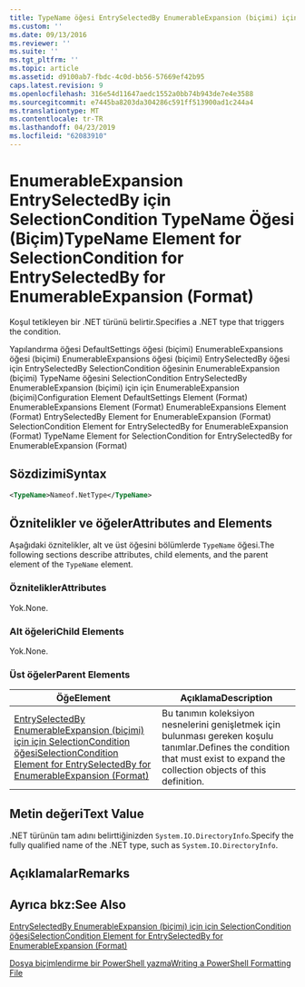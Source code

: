```yaml
---
title: TypeName öğesi EntrySelectedBy EnumerableExpansion (biçimi) için için SelectionCondition için | Microsoft Docs
ms.custom: ''
ms.date: 09/13/2016
ms.reviewer: ''
ms.suite: ''
ms.tgt_pltfrm: ''
ms.topic: article
ms.assetid: d9100ab7-fbdc-4c0d-bb56-57669ef42b95
caps.latest.revision: 9
ms.openlocfilehash: 316e54d11647aedc1552a0bb74b943de7e4e3588
ms.sourcegitcommit: e7445ba8203da304286c591ff513900ad1c244a4
ms.translationtype: MT
ms.contentlocale: tr-TR
ms.lasthandoff: 04/23/2019
ms.locfileid: "62083910"
---
```

# <a name="typename-element-for-selectioncondition-for-entryselectedby-for-enumerableexpansion-format"></a><span data-ttu-id="b3d9e-102">EnumerableExpansion EntrySelectedBy için SelectionCondition TypeName Öğesi (Biçim)</span><span class="sxs-lookup"><span data-stu-id="b3d9e-102">TypeName Element for SelectionCondition for EntrySelectedBy for EnumerableExpansion (Format)</span></span>

<span data-ttu-id="b3d9e-103">Koşul tetikleyen bir .NET türünü belirtir.</span><span class="sxs-lookup"><span data-stu-id="b3d9e-103">Specifies a .NET type that triggers the condition.</span></span>

<span data-ttu-id="b3d9e-104">Yapılandırma öğesi DefaultSettings öğesi (biçimi) EnumerableExpansions öğesi (biçimi) EnumerableExpansions öğesi (biçimi) EntrySelectedBy öğesi için EntrySelectedBy SelectionCondition öğesinin EnumerableExpansion (biçimi) TypeName öğesini SelectionCondition EntrySelectedBy EnumerableExpansion (biçimi) için için EnumerableExpansion (biçimi)</span><span class="sxs-lookup"><span data-stu-id="b3d9e-104">Configuration Element DefaultSettings Element (Format) EnumerableExpansions Element (Format) EnumerableExpansions Element (Format) EntrySelectedBy Element for EnumerableExpansion (Format) SelectionCondition Element for EntrySelectedBy for EnumerableExpansion (Format) TypeName Element for SelectionCondition for EntrySelectedBy for EnumerableExpansion (Format)</span></span>

## <a name="syntax"></a><span data-ttu-id="b3d9e-105">Sözdizimi</span><span class="sxs-lookup"><span data-stu-id="b3d9e-105">Syntax</span></span>

```xml
<TypeName>Nameof.NetType</TypeName>
```

## <a name="attributes-and-elements"></a><span data-ttu-id="b3d9e-106">Öznitelikler ve öğeler</span><span class="sxs-lookup"><span data-stu-id="b3d9e-106">Attributes and Elements</span></span>

<span data-ttu-id="b3d9e-107">Aşağıdaki öznitelikler, alt ve üst öğesini bölümlerde `TypeName` öğesi.</span><span class="sxs-lookup"><span data-stu-id="b3d9e-107">The following sections describe attributes, child elements, and the parent element of the `TypeName` element.</span></span>

### <a name="attributes"></a><span data-ttu-id="b3d9e-108">Öznitelikler</span><span class="sxs-lookup"><span data-stu-id="b3d9e-108">Attributes</span></span>

<span data-ttu-id="b3d9e-109">Yok.</span><span class="sxs-lookup"><span data-stu-id="b3d9e-109">None.</span></span>

### <a name="child-elements"></a><span data-ttu-id="b3d9e-110">Alt öğeleri</span><span class="sxs-lookup"><span data-stu-id="b3d9e-110">Child Elements</span></span>

<span data-ttu-id="b3d9e-111">Yok.</span><span class="sxs-lookup"><span data-stu-id="b3d9e-111">None.</span></span>

### <a name="parent-elements"></a><span data-ttu-id="b3d9e-112">Üst öğeler</span><span class="sxs-lookup"><span data-stu-id="b3d9e-112">Parent Elements</span></span>

|<span data-ttu-id="b3d9e-113">Öğe</span><span class="sxs-lookup"><span data-stu-id="b3d9e-113">Element</span></span>|<span data-ttu-id="b3d9e-114">Açıklama</span><span class="sxs-lookup"><span data-stu-id="b3d9e-114">Description</span></span>|
|-------------|-----------------|
|[<span data-ttu-id="b3d9e-115">EntrySelectedBy EnumerableExpansion (biçimi) için için SelectionCondition öğesi</span><span class="sxs-lookup"><span data-stu-id="b3d9e-115">SelectionCondition Element for EntrySelectedBy for EnumerableExpansion (Format)</span></span>](./selectioncondition-element-for-entryselectedby-for-enumerableexpansion-format.md)|<span data-ttu-id="b3d9e-116">Bu tanımın koleksiyon nesnelerini genişletmek için bulunması gereken koşulu tanımlar.</span><span class="sxs-lookup"><span data-stu-id="b3d9e-116">Defines the condition that must exist to expand the collection objects of this definition.</span></span>|

## <a name="text-value"></a><span data-ttu-id="b3d9e-117">Metin değeri</span><span class="sxs-lookup"><span data-stu-id="b3d9e-117">Text Value</span></span>

<span data-ttu-id="b3d9e-118">.NET türünün tam adını belirttiğinizden `System.IO.DirectoryInfo`.</span><span class="sxs-lookup"><span data-stu-id="b3d9e-118">Specify the fully qualified name of the .NET type, such as `System.IO.DirectoryInfo`.</span></span>

## <a name="remarks"></a><span data-ttu-id="b3d9e-119">Açıklamalar</span><span class="sxs-lookup"><span data-stu-id="b3d9e-119">Remarks</span></span>

## <a name="see-also"></a><span data-ttu-id="b3d9e-120">Ayrıca bkz:</span><span class="sxs-lookup"><span data-stu-id="b3d9e-120">See Also</span></span>

[<span data-ttu-id="b3d9e-121">EntrySelectedBy EnumerableExpansion (biçimi) için için SelectionCondition öğesi</span><span class="sxs-lookup"><span data-stu-id="b3d9e-121">SelectionCondition Element for EntrySelectedBy for EnumerableExpansion (Format)</span></span>](./selectioncondition-element-for-entryselectedby-for-enumerableexpansion-format.md)

[<span data-ttu-id="b3d9e-122">Dosya biçimlendirme bir PowerShell yazma</span><span class="sxs-lookup"><span data-stu-id="b3d9e-122">Writing a PowerShell Formatting File</span></span>](./writing-a-powershell-formatting-file.md)
